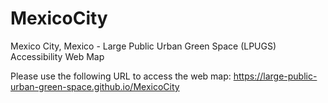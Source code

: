 # MexicoCity
Mexico City, Mexico - Large Public Urban Green Space (LPUGS) Accessibility Web Map

Please use the following URL to access the web map:
https://large-public-urban-green-space.github.io/MexicoCity
